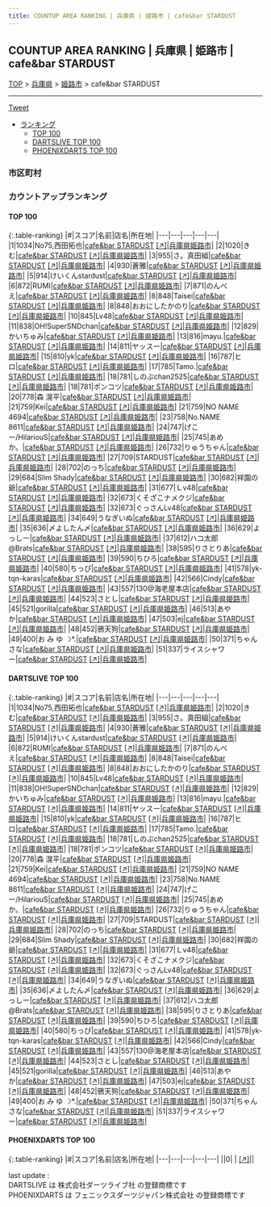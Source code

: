 ```yaml
---
title: COUNTUP AREA RANKING | 兵庫県 | 姫路市 | cafe&bar STARDUST
---
```

## COUNTUP AREA RANKING | 兵庫県 | 姫路市 | cafe&bar STARDUST

[TOP](/darts/rank/) > [兵庫県](/darts/rank/兵庫県/) > [姫路市](/darts/rank/兵庫県/姫路市/) > cafe&bar STARDUST

___

<a href="https://twitter.com/share?ref_src=twsrc%5Etfw" data-text="COUNTUP AREA RANKING | 兵庫県姫路市cafe&bar STARDUST" class="twitter-share-button" data-hashtags="DARTSLIVE,PHOENIXDARTS,darts,ダーツ" data-show-count="false">Tweet</a>

* [ランキング](#カウントアップランキング)
    * [TOP 100](#top-100)
    * [DARTSLIVE TOP 100](#dartslive-top-100)
    * [PHOENIXDARTS TOP 100](#phoenixdarts-top-100)

### 市区町村

<ul>

</ul>

### カウントアップランキング

#### TOP 100



{:.table-ranking}
|#|スコア|名前|店名|所在地|
|---|---|---|---|---|
|1|1034|<span class="rank-name-dl">No75,西田拓也</span>|<a href="/darts/rank/shops/ab7264df944de6ca58d385ea46352d8f.html">cafe&bar STARDUST</a> <a href="https://search.dartslive.com/jp/shop/ab7264df944de6ca58d385ea46352d8f">[↗]</a>|<a href="/darts/rank/兵庫県/姫路市">兵庫県姫路市</a>|
|2|1020|<span class="rank-name-dl">きむ</span>|<a href="/darts/rank/shops/ab7264df944de6ca58d385ea46352d8f.html">cafe&bar STARDUST</a> <a href="https://search.dartslive.com/jp/shop/ab7264df944de6ca58d385ea46352d8f">[↗]</a>|<a href="/darts/rank/兵庫県/姫路市">兵庫県姫路市</a>|
|3|955|<span class="rank-name-dl">さ。真田組</span>|<a href="/darts/rank/shops/ab7264df944de6ca58d385ea46352d8f.html">cafe&bar STARDUST</a> <a href="https://search.dartslive.com/jp/shop/ab7264df944de6ca58d385ea46352d8f">[↗]</a>|<a href="/darts/rank/兵庫県/姫路市">兵庫県姫路市</a>|
|4|930|<span class="rank-name-dl">蒼雅</span>|<a href="/darts/rank/shops/ab7264df944de6ca58d385ea46352d8f.html">cafe&bar STARDUST</a> <a href="https://search.dartslive.com/jp/shop/ab7264df944de6ca58d385ea46352d8f">[↗]</a>|<a href="/darts/rank/兵庫県/姫路市">兵庫県姫路市</a>|
|5|914|<span class="rank-name-dl">けいくんstardust</span>|<a href="/darts/rank/shops/ab7264df944de6ca58d385ea46352d8f.html">cafe&bar STARDUST</a> <a href="https://search.dartslive.com/jp/shop/ab7264df944de6ca58d385ea46352d8f">[↗]</a>|<a href="/darts/rank/兵庫県/姫路市">兵庫県姫路市</a>|
|6|872|<span class="rank-name-dl">RUMI</span>|<a href="/darts/rank/shops/ab7264df944de6ca58d385ea46352d8f.html">cafe&bar STARDUST</a> <a href="https://search.dartslive.com/jp/shop/ab7264df944de6ca58d385ea46352d8f">[↗]</a>|<a href="/darts/rank/兵庫県/姫路市">兵庫県姫路市</a>|
|7|871|<span class="rank-name-dl">のんべえ</span>|<a href="/darts/rank/shops/ab7264df944de6ca58d385ea46352d8f.html">cafe&bar STARDUST</a> <a href="https://search.dartslive.com/jp/shop/ab7264df944de6ca58d385ea46352d8f">[↗]</a>|<a href="/darts/rank/兵庫県/姫路市">兵庫県姫路市</a>|
|8|848|<span class="rank-name-dl">Taisei</span>|<a href="/darts/rank/shops/ab7264df944de6ca58d385ea46352d8f.html">cafe&bar STARDUST</a> <a href="https://search.dartslive.com/jp/shop/ab7264df944de6ca58d385ea46352d8f">[↗]</a>|<a href="/darts/rank/兵庫県/姫路市">兵庫県姫路市</a>|
|8|848|<span class="rank-name-dl">おおにしたかのり</span>|<a href="/darts/rank/shops/ab7264df944de6ca58d385ea46352d8f.html">cafe&bar STARDUST</a> <a href="https://search.dartslive.com/jp/shop/ab7264df944de6ca58d385ea46352d8f">[↗]</a>|<a href="/darts/rank/兵庫県/姫路市">兵庫県姫路市</a>|
|10|845|<span class="rank-name-dl">Lv48</span>|<a href="/darts/rank/shops/ab7264df944de6ca58d385ea46352d8f.html">cafe&bar STARDUST</a> <a href="https://search.dartslive.com/jp/shop/ab7264df944de6ca58d385ea46352d8f">[↗]</a>|<a href="/darts/rank/兵庫県/姫路市">兵庫県姫路市</a>|
|11|838|<span class="rank-name-dl">OH!SuperSNDchan</span>|<a href="/darts/rank/shops/ab7264df944de6ca58d385ea46352d8f.html">cafe&bar STARDUST</a> <a href="https://search.dartslive.com/jp/shop/ab7264df944de6ca58d385ea46352d8f">[↗]</a>|<a href="/darts/rank/兵庫県/姫路市">兵庫県姫路市</a>|
|12|829|<span class="rank-name-dl">かいちゅみ</span>|<a href="/darts/rank/shops/ab7264df944de6ca58d385ea46352d8f.html">cafe&bar STARDUST</a> <a href="https://search.dartslive.com/jp/shop/ab7264df944de6ca58d385ea46352d8f">[↗]</a>|<a href="/darts/rank/兵庫県/姫路市">兵庫県姫路市</a>|
|13|816|<span class="rank-name-dl">mayu.</span>|<a href="/darts/rank/shops/ab7264df944de6ca58d385ea46352d8f.html">cafe&bar STARDUST</a> <a href="https://search.dartslive.com/jp/shop/ab7264df944de6ca58d385ea46352d8f">[↗]</a>|<a href="/darts/rank/兵庫県/姫路市">兵庫県姫路市</a>|
|14|811|<span class="rank-name-dl">ヤッスー</span>|<a href="/darts/rank/shops/ab7264df944de6ca58d385ea46352d8f.html">cafe&bar STARDUST</a> <a href="https://search.dartslive.com/jp/shop/ab7264df944de6ca58d385ea46352d8f">[↗]</a>|<a href="/darts/rank/兵庫県/姫路市">兵庫県姫路市</a>|
|15|810|<span class="rank-name-dl">yk</span>|<a href="/darts/rank/shops/ab7264df944de6ca58d385ea46352d8f.html">cafe&bar STARDUST</a> <a href="https://search.dartslive.com/jp/shop/ab7264df944de6ca58d385ea46352d8f">[↗]</a>|<a href="/darts/rank/兵庫県/姫路市">兵庫県姫路市</a>|
|16|787|<span class="rank-name-dl">ヒロ</span>|<a href="/darts/rank/shops/ab7264df944de6ca58d385ea46352d8f.html">cafe&bar STARDUST</a> <a href="https://search.dartslive.com/jp/shop/ab7264df944de6ca58d385ea46352d8f">[↗]</a>|<a href="/darts/rank/兵庫県/姫路市">兵庫県姫路市</a>|
|17|785|<span class="rank-name-dl">Tamo.</span>|<a href="/darts/rank/shops/ab7264df944de6ca58d385ea46352d8f.html">cafe&bar STARDUST</a> <a href="https://search.dartslive.com/jp/shop/ab7264df944de6ca58d385ea46352d8f">[↗]</a>|<a href="/darts/rank/兵庫県/姫路市">兵庫県姫路市</a>|
|18|781|<span class="rank-name-dl">しのぶchan2525</span>|<a href="/darts/rank/shops/ab7264df944de6ca58d385ea46352d8f.html">cafe&bar STARDUST</a> <a href="https://search.dartslive.com/jp/shop/ab7264df944de6ca58d385ea46352d8f">[↗]</a>|<a href="/darts/rank/兵庫県/姫路市">兵庫県姫路市</a>|
|18|781|<span class="rank-name-dl">ポンコツ</span>|<a href="/darts/rank/shops/ab7264df944de6ca58d385ea46352d8f.html">cafe&bar STARDUST</a> <a href="https://search.dartslive.com/jp/shop/ab7264df944de6ca58d385ea46352d8f">[↗]</a>|<a href="/darts/rank/兵庫県/姫路市">兵庫県姫路市</a>|
|20|778|<span class="rank-name-dl">森 滉平</span>|<a href="/darts/rank/shops/ab7264df944de6ca58d385ea46352d8f.html">cafe&bar STARDUST</a> <a href="https://search.dartslive.com/jp/shop/ab7264df944de6ca58d385ea46352d8f">[↗]</a>|<a href="/darts/rank/兵庫県/姫路市">兵庫県姫路市</a>|
|21|759|<span class="rank-name-dl">Kei</span>|<a href="/darts/rank/shops/ab7264df944de6ca58d385ea46352d8f.html">cafe&bar STARDUST</a> <a href="https://search.dartslive.com/jp/shop/ab7264df944de6ca58d385ea46352d8f">[↗]</a>|<a href="/darts/rank/兵庫県/姫路市">兵庫県姫路市</a>|
|21|759|<span class="rank-name-dl">NO NAME 4694</span>|<a href="/darts/rank/shops/ab7264df944de6ca58d385ea46352d8f.html">cafe&bar STARDUST</a> <a href="https://search.dartslive.com/jp/shop/ab7264df944de6ca58d385ea46352d8f">[↗]</a>|<a href="/darts/rank/兵庫県/姫路市">兵庫県姫路市</a>|
|23|758|<span class="rank-name-dl">No.NAME 8611</span>|<a href="/darts/rank/shops/ab7264df944de6ca58d385ea46352d8f.html">cafe&bar STARDUST</a> <a href="https://search.dartslive.com/jp/shop/ab7264df944de6ca58d385ea46352d8f">[↗]</a>|<a href="/darts/rank/兵庫県/姫路市">兵庫県姫路市</a>|
|24|747|<span class="rank-name-dl">げこー/HilariouS</span>|<a href="/darts/rank/shops/ab7264df944de6ca58d385ea46352d8f.html">cafe&bar STARDUST</a> <a href="https://search.dartslive.com/jp/shop/ab7264df944de6ca58d385ea46352d8f">[↗]</a>|<a href="/darts/rank/兵庫県/姫路市">兵庫県姫路市</a>|
|25|745|<span class="rank-name-dl">あめか。</span>|<a href="/darts/rank/shops/ab7264df944de6ca58d385ea46352d8f.html">cafe&bar STARDUST</a> <a href="https://search.dartslive.com/jp/shop/ab7264df944de6ca58d385ea46352d8f">[↗]</a>|<a href="/darts/rank/兵庫県/姫路市">兵庫県姫路市</a>|
|26|732|<span class="rank-name-dl">りゅうちゃん</span>|<a href="/darts/rank/shops/ab7264df944de6ca58d385ea46352d8f.html">cafe&bar STARDUST</a> <a href="https://search.dartslive.com/jp/shop/ab7264df944de6ca58d385ea46352d8f">[↗]</a>|<a href="/darts/rank/兵庫県/姫路市">兵庫県姫路市</a>|
|27|709|<span class="rank-name-dl">STARDUST</span>|<a href="/darts/rank/shops/ab7264df944de6ca58d385ea46352d8f.html">cafe&bar STARDUST</a> <a href="https://search.dartslive.com/jp/shop/ab7264df944de6ca58d385ea46352d8f">[↗]</a>|<a href="/darts/rank/兵庫県/姫路市">兵庫県姫路市</a>|
|28|702|<span class="rank-name-dl">のっち</span>|<a href="/darts/rank/shops/ab7264df944de6ca58d385ea46352d8f.html">cafe&bar STARDUST</a> <a href="https://search.dartslive.com/jp/shop/ab7264df944de6ca58d385ea46352d8f">[↗]</a>|<a href="/darts/rank/兵庫県/姫路市">兵庫県姫路市</a>|
|29|684|<span class="rank-name-dl">Slim Shady</span>|<a href="/darts/rank/shops/ab7264df944de6ca58d385ea46352d8f.html">cafe&bar STARDUST</a> <a href="https://search.dartslive.com/jp/shop/ab7264df944de6ca58d385ea46352d8f">[↗]</a>|<a href="/darts/rank/兵庫県/姫路市">兵庫県姫路市</a>|
|30|682|<span class="rank-name-dl">祥園の爺</span>|<a href="/darts/rank/shops/ab7264df944de6ca58d385ea46352d8f.html">cafe&bar STARDUST</a> <a href="https://search.dartslive.com/jp/shop/ab7264df944de6ca58d385ea46352d8f">[↗]</a>|<a href="/darts/rank/兵庫県/姫路市">兵庫県姫路市</a>|
|31|677|<span class="rank-name-dl">Ｌv48</span>|<a href="/darts/rank/shops/ab7264df944de6ca58d385ea46352d8f.html">cafe&bar STARDUST</a> <a href="https://search.dartslive.com/jp/shop/ab7264df944de6ca58d385ea46352d8f">[↗]</a>|<a href="/darts/rank/兵庫県/姫路市">兵庫県姫路市</a>|
|32|673|<span class="rank-name-dl">くそざこナメクジ</span>|<a href="/darts/rank/shops/ab7264df944de6ca58d385ea46352d8f.html">cafe&bar STARDUST</a> <a href="https://search.dartslive.com/jp/shop/ab7264df944de6ca58d385ea46352d8f">[↗]</a>|<a href="/darts/rank/兵庫県/姫路市">兵庫県姫路市</a>|
|32|673|<span class="rank-name-dl">ぐっさんLv48</span>|<a href="/darts/rank/shops/ab7264df944de6ca58d385ea46352d8f.html">cafe&bar STARDUST</a> <a href="https://search.dartslive.com/jp/shop/ab7264df944de6ca58d385ea46352d8f">[↗]</a>|<a href="/darts/rank/兵庫県/姫路市">兵庫県姫路市</a>|
|34|649|<span class="rank-name-dl">うなぎいぬ</span>|<a href="/darts/rank/shops/ab7264df944de6ca58d385ea46352d8f.html">cafe&bar STARDUST</a> <a href="https://search.dartslive.com/jp/shop/ab7264df944de6ca58d385ea46352d8f">[↗]</a>|<a href="/darts/rank/兵庫県/姫路市">兵庫県姫路市</a>|
|35|636|<span class="rank-name-dl">〆よしたん〆</span>|<a href="/darts/rank/shops/ab7264df944de6ca58d385ea46352d8f.html">cafe&bar STARDUST</a> <a href="https://search.dartslive.com/jp/shop/ab7264df944de6ca58d385ea46352d8f">[↗]</a>|<a href="/darts/rank/兵庫県/姫路市">兵庫県姫路市</a>|
|36|629|<span class="rank-name-dl">よっしー</span>|<a href="/darts/rank/shops/ab7264df944de6ca58d385ea46352d8f.html">cafe&bar STARDUST</a> <a href="https://search.dartslive.com/jp/shop/ab7264df944de6ca58d385ea46352d8f">[↗]</a>|<a href="/darts/rank/兵庫県/姫路市">兵庫県姫路市</a>|
|37|612|<span class="rank-name-dl">ハコ太郎@Brats</span>|<a href="/darts/rank/shops/ab7264df944de6ca58d385ea46352d8f.html">cafe&bar STARDUST</a> <a href="https://search.dartslive.com/jp/shop/ab7264df944de6ca58d385ea46352d8f">[↗]</a>|<a href="/darts/rank/兵庫県/姫路市">兵庫県姫路市</a>|
|38|595|<span class="rank-name-dl">りさとりあ</span>|<a href="/darts/rank/shops/ab7264df944de6ca58d385ea46352d8f.html">cafe&bar STARDUST</a> <a href="https://search.dartslive.com/jp/shop/ab7264df944de6ca58d385ea46352d8f">[↗]</a>|<a href="/darts/rank/兵庫県/姫路市">兵庫県姫路市</a>|
|39|590|<span class="rank-name-dl">ちひろ</span>|<a href="/darts/rank/shops/ab7264df944de6ca58d385ea46352d8f.html">cafe&bar STARDUST</a> <a href="https://search.dartslive.com/jp/shop/ab7264df944de6ca58d385ea46352d8f">[↗]</a>|<a href="/darts/rank/兵庫県/姫路市">兵庫県姫路市</a>|
|40|580|<span class="rank-name-dl">ちっぴ</span>|<a href="/darts/rank/shops/ab7264df944de6ca58d385ea46352d8f.html">cafe&bar STARDUST</a> <a href="https://search.dartslive.com/jp/shop/ab7264df944de6ca58d385ea46352d8f">[↗]</a>|<a href="/darts/rank/兵庫県/姫路市">兵庫県姫路市</a>|
|41|578|<span class="rank-name-dl">yk-tqn-karas</span>|<a href="/darts/rank/shops/ab7264df944de6ca58d385ea46352d8f.html">cafe&bar STARDUST</a> <a href="https://search.dartslive.com/jp/shop/ab7264df944de6ca58d385ea46352d8f">[↗]</a>|<a href="/darts/rank/兵庫県/姫路市">兵庫県姫路市</a>|
|42|566|<span class="rank-name-dl">Cindy</span>|<a href="/darts/rank/shops/ab7264df944de6ca58d385ea46352d8f.html">cafe&bar STARDUST</a> <a href="https://search.dartslive.com/jp/shop/ab7264df944de6ca58d385ea46352d8f">[↗]</a>|<a href="/darts/rank/兵庫県/姫路市">兵庫県姫路市</a>|
|43|557|<span class="rank-name-dl">130@海老屋本店</span>|<a href="/darts/rank/shops/ab7264df944de6ca58d385ea46352d8f.html">cafe&bar STARDUST</a> <a href="https://search.dartslive.com/jp/shop/ab7264df944de6ca58d385ea46352d8f">[↗]</a>|<a href="/darts/rank/兵庫県/姫路市">兵庫県姫路市</a>|
|44|523|<span class="rank-name-dl">さとし</span>|<a href="/darts/rank/shops/ab7264df944de6ca58d385ea46352d8f.html">cafe&bar STARDUST</a> <a href="https://search.dartslive.com/jp/shop/ab7264df944de6ca58d385ea46352d8f">[↗]</a>|<a href="/darts/rank/兵庫県/姫路市">兵庫県姫路市</a>|
|45|521|<span class="rank-name-dl">gorilla</span>|<a href="/darts/rank/shops/ab7264df944de6ca58d385ea46352d8f.html">cafe&bar STARDUST</a> <a href="https://search.dartslive.com/jp/shop/ab7264df944de6ca58d385ea46352d8f">[↗]</a>|<a href="/darts/rank/兵庫県/姫路市">兵庫県姫路市</a>|
|46|513|<span class="rank-name-dl">あやか</span>|<a href="/darts/rank/shops/ab7264df944de6ca58d385ea46352d8f.html">cafe&bar STARDUST</a> <a href="https://search.dartslive.com/jp/shop/ab7264df944de6ca58d385ea46352d8f">[↗]</a>|<a href="/darts/rank/兵庫県/姫路市">兵庫県姫路市</a>|
|47|503|<span class="rank-name-dl">ej</span>|<a href="/darts/rank/shops/ab7264df944de6ca58d385ea46352d8f.html">cafe&bar STARDUST</a> <a href="https://search.dartslive.com/jp/shop/ab7264df944de6ca58d385ea46352d8f">[↗]</a>|<a href="/darts/rank/兵庫県/姫路市">兵庫県姫路市</a>|
|48|452|<span class="rank-name-dl">鴉天狗</span>|<a href="/darts/rank/shops/ab7264df944de6ca58d385ea46352d8f.html">cafe&bar STARDUST</a> <a href="https://search.dartslive.com/jp/shop/ab7264df944de6ca58d385ea46352d8f">[↗]</a>|<a href="/darts/rank/兵庫県/姫路市">兵庫県姫路市</a>|
|49|400|<span class="rank-name-dl">お み ゆ ☽*.</span>|<a href="/darts/rank/shops/ab7264df944de6ca58d385ea46352d8f.html">cafe&bar STARDUST</a> <a href="https://search.dartslive.com/jp/shop/ab7264df944de6ca58d385ea46352d8f">[↗]</a>|<a href="/darts/rank/兵庫県/姫路市">兵庫県姫路市</a>|
|50|371|<span class="rank-name-dl">ちゃんさな</span>|<a href="/darts/rank/shops/ab7264df944de6ca58d385ea46352d8f.html">cafe&bar STARDUST</a> <a href="https://search.dartslive.com/jp/shop/ab7264df944de6ca58d385ea46352d8f">[↗]</a>|<a href="/darts/rank/兵庫県/姫路市">兵庫県姫路市</a>|
|51|337|<span class="rank-name-dl">ライスシャワー</span>|<a href="/darts/rank/shops/ab7264df944de6ca58d385ea46352d8f.html">cafe&bar STARDUST</a> <a href="https://search.dartslive.com/jp/shop/ab7264df944de6ca58d385ea46352d8f">[↗]</a>|<a href="/darts/rank/兵庫県/姫路市">兵庫県姫路市</a>|


#### DARTSLIVE TOP 100



{:.table-ranking}
|#|スコア|名前|店名|所在地|
|---|---|---|---|---|
|1|1034|<span class="rank-name-dl">No75,西田拓也</span>|<a href="/darts/rank/shops/ab7264df944de6ca58d385ea46352d8f.html">cafe&bar STARDUST</a> <a href="https://search.dartslive.com/jp/shop/ab7264df944de6ca58d385ea46352d8f">[↗]</a>|<a href="/darts/rank/兵庫県/姫路市">兵庫県姫路市</a>|
|2|1020|<span class="rank-name-dl">きむ</span>|<a href="/darts/rank/shops/ab7264df944de6ca58d385ea46352d8f.html">cafe&bar STARDUST</a> <a href="https://search.dartslive.com/jp/shop/ab7264df944de6ca58d385ea46352d8f">[↗]</a>|<a href="/darts/rank/兵庫県/姫路市">兵庫県姫路市</a>|
|3|955|<span class="rank-name-dl">さ。真田組</span>|<a href="/darts/rank/shops/ab7264df944de6ca58d385ea46352d8f.html">cafe&bar STARDUST</a> <a href="https://search.dartslive.com/jp/shop/ab7264df944de6ca58d385ea46352d8f">[↗]</a>|<a href="/darts/rank/兵庫県/姫路市">兵庫県姫路市</a>|
|4|930|<span class="rank-name-dl">蒼雅</span>|<a href="/darts/rank/shops/ab7264df944de6ca58d385ea46352d8f.html">cafe&bar STARDUST</a> <a href="https://search.dartslive.com/jp/shop/ab7264df944de6ca58d385ea46352d8f">[↗]</a>|<a href="/darts/rank/兵庫県/姫路市">兵庫県姫路市</a>|
|5|914|<span class="rank-name-dl">けいくんstardust</span>|<a href="/darts/rank/shops/ab7264df944de6ca58d385ea46352d8f.html">cafe&bar STARDUST</a> <a href="https://search.dartslive.com/jp/shop/ab7264df944de6ca58d385ea46352d8f">[↗]</a>|<a href="/darts/rank/兵庫県/姫路市">兵庫県姫路市</a>|
|6|872|<span class="rank-name-dl">RUMI</span>|<a href="/darts/rank/shops/ab7264df944de6ca58d385ea46352d8f.html">cafe&bar STARDUST</a> <a href="https://search.dartslive.com/jp/shop/ab7264df944de6ca58d385ea46352d8f">[↗]</a>|<a href="/darts/rank/兵庫県/姫路市">兵庫県姫路市</a>|
|7|871|<span class="rank-name-dl">のんべえ</span>|<a href="/darts/rank/shops/ab7264df944de6ca58d385ea46352d8f.html">cafe&bar STARDUST</a> <a href="https://search.dartslive.com/jp/shop/ab7264df944de6ca58d385ea46352d8f">[↗]</a>|<a href="/darts/rank/兵庫県/姫路市">兵庫県姫路市</a>|
|8|848|<span class="rank-name-dl">Taisei</span>|<a href="/darts/rank/shops/ab7264df944de6ca58d385ea46352d8f.html">cafe&bar STARDUST</a> <a href="https://search.dartslive.com/jp/shop/ab7264df944de6ca58d385ea46352d8f">[↗]</a>|<a href="/darts/rank/兵庫県/姫路市">兵庫県姫路市</a>|
|8|848|<span class="rank-name-dl">おおにしたかのり</span>|<a href="/darts/rank/shops/ab7264df944de6ca58d385ea46352d8f.html">cafe&bar STARDUST</a> <a href="https://search.dartslive.com/jp/shop/ab7264df944de6ca58d385ea46352d8f">[↗]</a>|<a href="/darts/rank/兵庫県/姫路市">兵庫県姫路市</a>|
|10|845|<span class="rank-name-dl">Lv48</span>|<a href="/darts/rank/shops/ab7264df944de6ca58d385ea46352d8f.html">cafe&bar STARDUST</a> <a href="https://search.dartslive.com/jp/shop/ab7264df944de6ca58d385ea46352d8f">[↗]</a>|<a href="/darts/rank/兵庫県/姫路市">兵庫県姫路市</a>|
|11|838|<span class="rank-name-dl">OH!SuperSNDchan</span>|<a href="/darts/rank/shops/ab7264df944de6ca58d385ea46352d8f.html">cafe&bar STARDUST</a> <a href="https://search.dartslive.com/jp/shop/ab7264df944de6ca58d385ea46352d8f">[↗]</a>|<a href="/darts/rank/兵庫県/姫路市">兵庫県姫路市</a>|
|12|829|<span class="rank-name-dl">かいちゅみ</span>|<a href="/darts/rank/shops/ab7264df944de6ca58d385ea46352d8f.html">cafe&bar STARDUST</a> <a href="https://search.dartslive.com/jp/shop/ab7264df944de6ca58d385ea46352d8f">[↗]</a>|<a href="/darts/rank/兵庫県/姫路市">兵庫県姫路市</a>|
|13|816|<span class="rank-name-dl">mayu.</span>|<a href="/darts/rank/shops/ab7264df944de6ca58d385ea46352d8f.html">cafe&bar STARDUST</a> <a href="https://search.dartslive.com/jp/shop/ab7264df944de6ca58d385ea46352d8f">[↗]</a>|<a href="/darts/rank/兵庫県/姫路市">兵庫県姫路市</a>|
|14|811|<span class="rank-name-dl">ヤッスー</span>|<a href="/darts/rank/shops/ab7264df944de6ca58d385ea46352d8f.html">cafe&bar STARDUST</a> <a href="https://search.dartslive.com/jp/shop/ab7264df944de6ca58d385ea46352d8f">[↗]</a>|<a href="/darts/rank/兵庫県/姫路市">兵庫県姫路市</a>|
|15|810|<span class="rank-name-dl">yk</span>|<a href="/darts/rank/shops/ab7264df944de6ca58d385ea46352d8f.html">cafe&bar STARDUST</a> <a href="https://search.dartslive.com/jp/shop/ab7264df944de6ca58d385ea46352d8f">[↗]</a>|<a href="/darts/rank/兵庫県/姫路市">兵庫県姫路市</a>|
|16|787|<span class="rank-name-dl">ヒロ</span>|<a href="/darts/rank/shops/ab7264df944de6ca58d385ea46352d8f.html">cafe&bar STARDUST</a> <a href="https://search.dartslive.com/jp/shop/ab7264df944de6ca58d385ea46352d8f">[↗]</a>|<a href="/darts/rank/兵庫県/姫路市">兵庫県姫路市</a>|
|17|785|<span class="rank-name-dl">Tamo.</span>|<a href="/darts/rank/shops/ab7264df944de6ca58d385ea46352d8f.html">cafe&bar STARDUST</a> <a href="https://search.dartslive.com/jp/shop/ab7264df944de6ca58d385ea46352d8f">[↗]</a>|<a href="/darts/rank/兵庫県/姫路市">兵庫県姫路市</a>|
|18|781|<span class="rank-name-dl">しのぶchan2525</span>|<a href="/darts/rank/shops/ab7264df944de6ca58d385ea46352d8f.html">cafe&bar STARDUST</a> <a href="https://search.dartslive.com/jp/shop/ab7264df944de6ca58d385ea46352d8f">[↗]</a>|<a href="/darts/rank/兵庫県/姫路市">兵庫県姫路市</a>|
|18|781|<span class="rank-name-dl">ポンコツ</span>|<a href="/darts/rank/shops/ab7264df944de6ca58d385ea46352d8f.html">cafe&bar STARDUST</a> <a href="https://search.dartslive.com/jp/shop/ab7264df944de6ca58d385ea46352d8f">[↗]</a>|<a href="/darts/rank/兵庫県/姫路市">兵庫県姫路市</a>|
|20|778|<span class="rank-name-dl">森 滉平</span>|<a href="/darts/rank/shops/ab7264df944de6ca58d385ea46352d8f.html">cafe&bar STARDUST</a> <a href="https://search.dartslive.com/jp/shop/ab7264df944de6ca58d385ea46352d8f">[↗]</a>|<a href="/darts/rank/兵庫県/姫路市">兵庫県姫路市</a>|
|21|759|<span class="rank-name-dl">Kei</span>|<a href="/darts/rank/shops/ab7264df944de6ca58d385ea46352d8f.html">cafe&bar STARDUST</a> <a href="https://search.dartslive.com/jp/shop/ab7264df944de6ca58d385ea46352d8f">[↗]</a>|<a href="/darts/rank/兵庫県/姫路市">兵庫県姫路市</a>|
|21|759|<span class="rank-name-dl">NO NAME 4694</span>|<a href="/darts/rank/shops/ab7264df944de6ca58d385ea46352d8f.html">cafe&bar STARDUST</a> <a href="https://search.dartslive.com/jp/shop/ab7264df944de6ca58d385ea46352d8f">[↗]</a>|<a href="/darts/rank/兵庫県/姫路市">兵庫県姫路市</a>|
|23|758|<span class="rank-name-dl">No.NAME 8611</span>|<a href="/darts/rank/shops/ab7264df944de6ca58d385ea46352d8f.html">cafe&bar STARDUST</a> <a href="https://search.dartslive.com/jp/shop/ab7264df944de6ca58d385ea46352d8f">[↗]</a>|<a href="/darts/rank/兵庫県/姫路市">兵庫県姫路市</a>|
|24|747|<span class="rank-name-dl">げこー/HilariouS</span>|<a href="/darts/rank/shops/ab7264df944de6ca58d385ea46352d8f.html">cafe&bar STARDUST</a> <a href="https://search.dartslive.com/jp/shop/ab7264df944de6ca58d385ea46352d8f">[↗]</a>|<a href="/darts/rank/兵庫県/姫路市">兵庫県姫路市</a>|
|25|745|<span class="rank-name-dl">あめか。</span>|<a href="/darts/rank/shops/ab7264df944de6ca58d385ea46352d8f.html">cafe&bar STARDUST</a> <a href="https://search.dartslive.com/jp/shop/ab7264df944de6ca58d385ea46352d8f">[↗]</a>|<a href="/darts/rank/兵庫県/姫路市">兵庫県姫路市</a>|
|26|732|<span class="rank-name-dl">りゅうちゃん</span>|<a href="/darts/rank/shops/ab7264df944de6ca58d385ea46352d8f.html">cafe&bar STARDUST</a> <a href="https://search.dartslive.com/jp/shop/ab7264df944de6ca58d385ea46352d8f">[↗]</a>|<a href="/darts/rank/兵庫県/姫路市">兵庫県姫路市</a>|
|27|709|<span class="rank-name-dl">STARDUST</span>|<a href="/darts/rank/shops/ab7264df944de6ca58d385ea46352d8f.html">cafe&bar STARDUST</a> <a href="https://search.dartslive.com/jp/shop/ab7264df944de6ca58d385ea46352d8f">[↗]</a>|<a href="/darts/rank/兵庫県/姫路市">兵庫県姫路市</a>|
|28|702|<span class="rank-name-dl">のっち</span>|<a href="/darts/rank/shops/ab7264df944de6ca58d385ea46352d8f.html">cafe&bar STARDUST</a> <a href="https://search.dartslive.com/jp/shop/ab7264df944de6ca58d385ea46352d8f">[↗]</a>|<a href="/darts/rank/兵庫県/姫路市">兵庫県姫路市</a>|
|29|684|<span class="rank-name-dl">Slim Shady</span>|<a href="/darts/rank/shops/ab7264df944de6ca58d385ea46352d8f.html">cafe&bar STARDUST</a> <a href="https://search.dartslive.com/jp/shop/ab7264df944de6ca58d385ea46352d8f">[↗]</a>|<a href="/darts/rank/兵庫県/姫路市">兵庫県姫路市</a>|
|30|682|<span class="rank-name-dl">祥園の爺</span>|<a href="/darts/rank/shops/ab7264df944de6ca58d385ea46352d8f.html">cafe&bar STARDUST</a> <a href="https://search.dartslive.com/jp/shop/ab7264df944de6ca58d385ea46352d8f">[↗]</a>|<a href="/darts/rank/兵庫県/姫路市">兵庫県姫路市</a>|
|31|677|<span class="rank-name-dl">Ｌv48</span>|<a href="/darts/rank/shops/ab7264df944de6ca58d385ea46352d8f.html">cafe&bar STARDUST</a> <a href="https://search.dartslive.com/jp/shop/ab7264df944de6ca58d385ea46352d8f">[↗]</a>|<a href="/darts/rank/兵庫県/姫路市">兵庫県姫路市</a>|
|32|673|<span class="rank-name-dl">くそざこナメクジ</span>|<a href="/darts/rank/shops/ab7264df944de6ca58d385ea46352d8f.html">cafe&bar STARDUST</a> <a href="https://search.dartslive.com/jp/shop/ab7264df944de6ca58d385ea46352d8f">[↗]</a>|<a href="/darts/rank/兵庫県/姫路市">兵庫県姫路市</a>|
|32|673|<span class="rank-name-dl">ぐっさんLv48</span>|<a href="/darts/rank/shops/ab7264df944de6ca58d385ea46352d8f.html">cafe&bar STARDUST</a> <a href="https://search.dartslive.com/jp/shop/ab7264df944de6ca58d385ea46352d8f">[↗]</a>|<a href="/darts/rank/兵庫県/姫路市">兵庫県姫路市</a>|
|34|649|<span class="rank-name-dl">うなぎいぬ</span>|<a href="/darts/rank/shops/ab7264df944de6ca58d385ea46352d8f.html">cafe&bar STARDUST</a> <a href="https://search.dartslive.com/jp/shop/ab7264df944de6ca58d385ea46352d8f">[↗]</a>|<a href="/darts/rank/兵庫県/姫路市">兵庫県姫路市</a>|
|35|636|<span class="rank-name-dl">〆よしたん〆</span>|<a href="/darts/rank/shops/ab7264df944de6ca58d385ea46352d8f.html">cafe&bar STARDUST</a> <a href="https://search.dartslive.com/jp/shop/ab7264df944de6ca58d385ea46352d8f">[↗]</a>|<a href="/darts/rank/兵庫県/姫路市">兵庫県姫路市</a>|
|36|629|<span class="rank-name-dl">よっしー</span>|<a href="/darts/rank/shops/ab7264df944de6ca58d385ea46352d8f.html">cafe&bar STARDUST</a> <a href="https://search.dartslive.com/jp/shop/ab7264df944de6ca58d385ea46352d8f">[↗]</a>|<a href="/darts/rank/兵庫県/姫路市">兵庫県姫路市</a>|
|37|612|<span class="rank-name-dl">ハコ太郎@Brats</span>|<a href="/darts/rank/shops/ab7264df944de6ca58d385ea46352d8f.html">cafe&bar STARDUST</a> <a href="https://search.dartslive.com/jp/shop/ab7264df944de6ca58d385ea46352d8f">[↗]</a>|<a href="/darts/rank/兵庫県/姫路市">兵庫県姫路市</a>|
|38|595|<span class="rank-name-dl">りさとりあ</span>|<a href="/darts/rank/shops/ab7264df944de6ca58d385ea46352d8f.html">cafe&bar STARDUST</a> <a href="https://search.dartslive.com/jp/shop/ab7264df944de6ca58d385ea46352d8f">[↗]</a>|<a href="/darts/rank/兵庫県/姫路市">兵庫県姫路市</a>|
|39|590|<span class="rank-name-dl">ちひろ</span>|<a href="/darts/rank/shops/ab7264df944de6ca58d385ea46352d8f.html">cafe&bar STARDUST</a> <a href="https://search.dartslive.com/jp/shop/ab7264df944de6ca58d385ea46352d8f">[↗]</a>|<a href="/darts/rank/兵庫県/姫路市">兵庫県姫路市</a>|
|40|580|<span class="rank-name-dl">ちっぴ</span>|<a href="/darts/rank/shops/ab7264df944de6ca58d385ea46352d8f.html">cafe&bar STARDUST</a> <a href="https://search.dartslive.com/jp/shop/ab7264df944de6ca58d385ea46352d8f">[↗]</a>|<a href="/darts/rank/兵庫県/姫路市">兵庫県姫路市</a>|
|41|578|<span class="rank-name-dl">yk-tqn-karas</span>|<a href="/darts/rank/shops/ab7264df944de6ca58d385ea46352d8f.html">cafe&bar STARDUST</a> <a href="https://search.dartslive.com/jp/shop/ab7264df944de6ca58d385ea46352d8f">[↗]</a>|<a href="/darts/rank/兵庫県/姫路市">兵庫県姫路市</a>|
|42|566|<span class="rank-name-dl">Cindy</span>|<a href="/darts/rank/shops/ab7264df944de6ca58d385ea46352d8f.html">cafe&bar STARDUST</a> <a href="https://search.dartslive.com/jp/shop/ab7264df944de6ca58d385ea46352d8f">[↗]</a>|<a href="/darts/rank/兵庫県/姫路市">兵庫県姫路市</a>|
|43|557|<span class="rank-name-dl">130@海老屋本店</span>|<a href="/darts/rank/shops/ab7264df944de6ca58d385ea46352d8f.html">cafe&bar STARDUST</a> <a href="https://search.dartslive.com/jp/shop/ab7264df944de6ca58d385ea46352d8f">[↗]</a>|<a href="/darts/rank/兵庫県/姫路市">兵庫県姫路市</a>|
|44|523|<span class="rank-name-dl">さとし</span>|<a href="/darts/rank/shops/ab7264df944de6ca58d385ea46352d8f.html">cafe&bar STARDUST</a> <a href="https://search.dartslive.com/jp/shop/ab7264df944de6ca58d385ea46352d8f">[↗]</a>|<a href="/darts/rank/兵庫県/姫路市">兵庫県姫路市</a>|
|45|521|<span class="rank-name-dl">gorilla</span>|<a href="/darts/rank/shops/ab7264df944de6ca58d385ea46352d8f.html">cafe&bar STARDUST</a> <a href="https://search.dartslive.com/jp/shop/ab7264df944de6ca58d385ea46352d8f">[↗]</a>|<a href="/darts/rank/兵庫県/姫路市">兵庫県姫路市</a>|
|46|513|<span class="rank-name-dl">あやか</span>|<a href="/darts/rank/shops/ab7264df944de6ca58d385ea46352d8f.html">cafe&bar STARDUST</a> <a href="https://search.dartslive.com/jp/shop/ab7264df944de6ca58d385ea46352d8f">[↗]</a>|<a href="/darts/rank/兵庫県/姫路市">兵庫県姫路市</a>|
|47|503|<span class="rank-name-dl">ej</span>|<a href="/darts/rank/shops/ab7264df944de6ca58d385ea46352d8f.html">cafe&bar STARDUST</a> <a href="https://search.dartslive.com/jp/shop/ab7264df944de6ca58d385ea46352d8f">[↗]</a>|<a href="/darts/rank/兵庫県/姫路市">兵庫県姫路市</a>|
|48|452|<span class="rank-name-dl">鴉天狗</span>|<a href="/darts/rank/shops/ab7264df944de6ca58d385ea46352d8f.html">cafe&bar STARDUST</a> <a href="https://search.dartslive.com/jp/shop/ab7264df944de6ca58d385ea46352d8f">[↗]</a>|<a href="/darts/rank/兵庫県/姫路市">兵庫県姫路市</a>|
|49|400|<span class="rank-name-dl">お み ゆ ☽*.</span>|<a href="/darts/rank/shops/ab7264df944de6ca58d385ea46352d8f.html">cafe&bar STARDUST</a> <a href="https://search.dartslive.com/jp/shop/ab7264df944de6ca58d385ea46352d8f">[↗]</a>|<a href="/darts/rank/兵庫県/姫路市">兵庫県姫路市</a>|
|50|371|<span class="rank-name-dl">ちゃんさな</span>|<a href="/darts/rank/shops/ab7264df944de6ca58d385ea46352d8f.html">cafe&bar STARDUST</a> <a href="https://search.dartslive.com/jp/shop/ab7264df944de6ca58d385ea46352d8f">[↗]</a>|<a href="/darts/rank/兵庫県/姫路市">兵庫県姫路市</a>|
|51|337|<span class="rank-name-dl">ライスシャワー</span>|<a href="/darts/rank/shops/ab7264df944de6ca58d385ea46352d8f.html">cafe&bar STARDUST</a> <a href="https://search.dartslive.com/jp/shop/ab7264df944de6ca58d385ea46352d8f">[↗]</a>|<a href="/darts/rank/兵庫県/姫路市">兵庫県姫路市</a>|


#### PHOENIXDARTS TOP 100



{:.table-ranking}
|#|スコア|名前|店名|所在地|
|---|---|---|---|---|
||0|<span class="rank-name-dl"> </span>|<a href="/darts/rank/shops/.html"></a> <a href="">[↗]</a>|<a href="/darts/rank//"></a>|


<div class="footer border-top border-gray-light mt-5 pt-3 text-right text-gray">
    last update : <span style="font-weight: italic" id="foot_last_modified"></span><br />
    DARTSLIVE は 株式会社ダーツライブ社 の登録商標です<br />
    PHOENIXDARTS は フェニックスダーツジャパン株式会社 の登録商標です<br />
</div>

<script src="https://cdnjs.cloudflare.com/ajax/libs/jquery.tablesorter/2.31.3/js/jquery.tablesorter.min.js" integrity="sha512-qzgd5cYSZcosqpzpn7zF2ZId8f/8CHmFKZ8j7mU4OUXTNRd5g+ZHBPsgKEwoqxCtdQvExE5LprwwPAgoicguNg==" crossorigin="anonymous" referrerpolicy="no-referrer"></script>
<link rel="stylesheet" href="https://cdnjs.cloudflare.com/ajax/libs/jquery.tablesorter/2.31.3/css/theme.default.min.css" integrity="sha512-wghhOJkjQX0Lh3NSWvNKeZ0ZpNn+SPVXX1Qyc9OCaogADktxrBiBdKGDoqVUOyhStvMBmJQ8ZdMHiR3wuEq8+w==" crossorigin="anonymous" referrerpolicy="no-referrer" />
<script>
$(function() {
    $(".table-ranking").tablesorter({sortList:[[0, 0]]});
    $("#foot_last_modified").text(formatDate(new Date(document.lastModified), 'yyyy-MM-dd HH:mm:ss'));
});
</script>

<script async src="https://platform.twitter.com/widgets.js" charset="utf-8"></script>